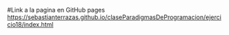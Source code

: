 #Link a la pagina en GitHub pages 
https://sebastianterrazas.github.io/claseParadigmasDeProgramacion/ejercicio18/index.html
